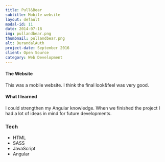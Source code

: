 ```yaml
---
title: Pull&Bear
subtitle: Mobile website
layout: default
modal-id: 11
date: 2014-07-18
img: pullandbear.png
thumbnail: pullandbear.png
alt: DurandalAuth
project-date: September 2016
client: Open Source
category: Web Development
---
```

#### The Website
This was a mobile website. I think the final look&feel was very good.

#### What I learned
I could strengthen my Angular knowledge. When we finished the project I had a lot of ideas in mind for future developments.

### Tech
- HTML
- SASS
- JavaScript
- Angular